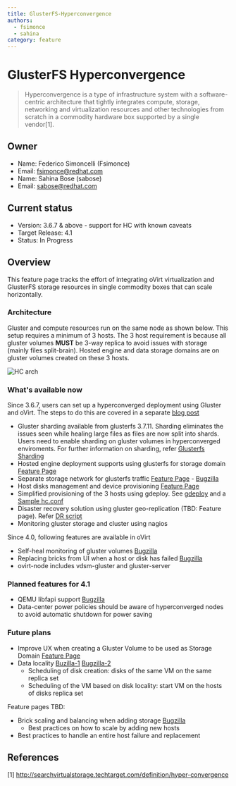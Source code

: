 ```yaml
---
title: GlusterFS-Hyperconvergence
authors:
  - fsimonce
  - sahina
category: feature
---
```


# GlusterFS Hyperconvergence

> Hyperconvergence is a type of infrastructure system with a software-centric architecture that tightly integrates compute, storage, networking and virtualization resources and other technologies from scratch in a commodity hardware box supported by a single vendor[1].

## Owner

*   Name: Federico Simoncelli (Fsimonce)
*   Email: <fsimonce@redhat.com>
*   Name: Sahina Bose (sabose)
*   Email: <sabose@redhat.com>

## Current status

*   Version: 3.6.7 & above - support for HC with known caveats
*   Target Release: 4.1
*   Status: In Progress

## Overview

This feature page tracks the effort of integrating oVirt virtualization and GlusterFS storage resources in single commodity boxes that can scale horizontally.

### Architecture

Gluster and compute resources run on the same node as shown below. This setup requires a minimum of 3 hosts. The 3 host requirement is because all gluster volumes **MUST** be 3-way replica to avoid issues with storage (mainly files split-brain). Hosted engine and data storage domains are on gluster volumes created on these 3 hosts.

![HC arch](/images/wiki/hc-arch.png)

### What's available now

Since 3.6.7, users can set up a hyperconverged deployment using Gluster and oVirt. The steps to do this are covered in a separate [blog post](http://blogs-ramesh.blogspot.com/2016/01/ovirt-and-gluster-hyperconvergence.html)

*  Gluster sharding available from glusterfs 3.7.11. Sharding eliminates the issues seen while healing large files as files are now split into shards. Users need to enable sharding on gluster volumes in hyperconverged enviroments. For further information on sharding, refer [Glusterfs Sharding](http://blog.gluster.org/2015/12/introducing-shard-translator/)
*  Hosted engine deployment supports using glusterfs for storage domain [Feature Page](/develop/release-management/features/sla/self-hosted-engine-gluster-support.html)
*  Separate storage network for glusterfs traffic [Feature Page](/develop/release-management/features/gluster/select-network-for-gluster.html) - [Bugzilla](https://bugzilla.redhat.com/1049994)
*  Host disks management and device provisioning [Feature Page](/develop/release-management/features/gluster/glusterhostdiskmanagement.html)
*  Simplified provisioning of the 3 hosts using gdeploy. See [gdeploy](http://gdeploy.readthedocs.io/) and a [Sample hc.conf](https://github.com/gluster/gdeploy/blob/2.0/examples/hc.conf)
*  Disaster recovery solution using gluster geo-replication (TBD: Feature page). Refer [DR script](https://github.com/sabose/ovirt-georep-backup)
*  Monitoring gluster storage and cluster using nagios

Since 4.0, following features are available in oVirt

*  Self-heal monitoring of gluster volumes [Bugzilla](https://bugzilla.redhat.com/show_bug.cgi?id=1205641)
*  Replacing bricks from UI when a host or disk has failed [Bugzilla](https://bugzilla.redhat.com/show_bug.cgi?id=1213309)
*  ovirt-node includes vdsm-gluster and gluster-server

### Planned features for 4.1

*   QEMU libfapi support [Bugzilla](https://bugzilla.redhat.com/1177776)
*   Data-center power policies should be aware of hyperconverged nodes to avoid automatic shutdown for power saving

### Future plans

*   Improve UX when creating a Gluster Volume to be used as Storage Domain [Feature Page](/develop/release-management/features/storage/glusterfs-storage-domain.html#usability-enhancements-in-ovirt-36)
*   Data locality [Buzilla-1](https://bugzilla.redhat.com/1177790) [Bugzilla-2](https://bugzilla.redhat.com/1177791)
    -   Scheduling of disk creation: disks of the same VM on the same replica set
    -   Scheduling of the VM based on disk locality: start VM on the hosts of disks replica set

Feature pages TBD:

*   Brick scaling and balancing when adding storage [Bugzilla](https://bugzilla.redhat.com/1177773)
    -   Best practices on how to scale by adding new hosts
*   Best practices to handle an entire host failure and replacement


## References


[1] <http://searchvirtualstorage.techtarget.com/definition/hyper-convergence>
